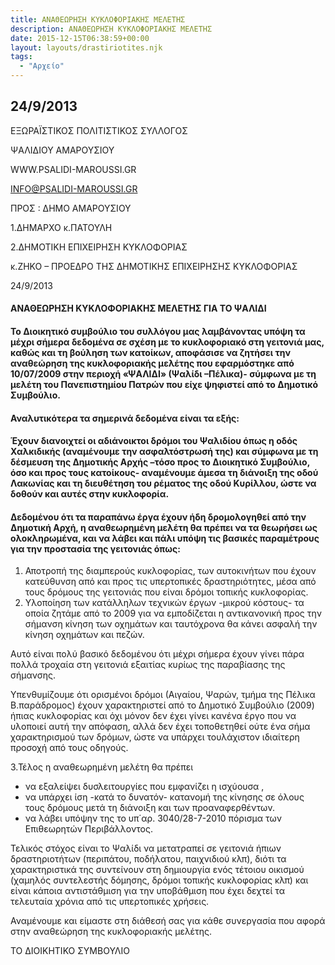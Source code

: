 ```yaml
---
title: ΑΝΑΘΕΩΡΗΣΗ ΚΥΚΛΟΦΟΡΙΑΚΗΣ ΜΕΛΕΤΗΣ
description: ΑΝΑΘΕΩΡΗΣΗ ΚΥΚΛΟΦΟΡΙΑΚΗΣ ΜΕΛΕΤΗΣ
date: 2015-12-15T06:38:59+00:00
layout: layouts/drastiriotites.njk
tags:
  - "Αρχείο"
---
```


<!-- excerpt -->

## 24/9/2013

ΕΞΩΡΑΪΣΤΙΚΟΣ ΠΟΛΙΤΙΣΤΙΚΟΣ ΣΥΛΛΟΓΟΣ

ΨΑΛΙΔΙΟΥ ΑΜΑΡΟΥΣΙΟΥ

WWW.PSALIDI-MAROUSSI.GR

<INFO@PSALIDI-MAROUSSI.GR>

ΠΡΟΣ : ΔΗΜΟ ΑΜΑΡΟΥΣΙΟΥ

1.ΔΗΜΑΡΧΟ κ.ΠΑΤΟΥΛΗ

2.ΔΗΜΟΤΙΚΗ ΕΠΙΧΕΙΡΗΣΗ ΚΥΚΛΟΦΟΡΙΑΣ

κ.ΖΗΚΟ – ΠΡΟΕΔΡΟ ΤΗΣ ΔΗΜΟΤΙΚΗΣ ΕΠΙΧΕΙΡΗΣΗΣ ΚΥΚΛΟΦΟΡΙΑΣ

24/9/2013

#### ΑΝΑΘΕΩΡΗΣΗ ΚΥΚΛΟΦΟΡΙΑΚΗΣ ΜΕΛΕΤΗΣ ΓΙΑ ΤΟ ΨΑΛΙΔΙ

#### Το Διοικητικό συμβούλιο του συλλόγου μας λαμβάνοντας υπόψη τα μέχρι σήμερα δεδομένα σε σχέση με το κυκλοφοριακό στη γειτονιά μας, καθώς και τη βούληση των κατοίκων, αποφάσισε να ζητήσει την αναθεώρηση της κυκλοφοριακής μελέτης που εφαρμόστηκε από 10/07/2009 στην περιοχή «ΨΑΛΙΔΙ» (Ψαλίδι –Πέλικα)- σύμφωνα με τη μελέτη του Πανεπιστημίου Πατρών που είχε ψηφιστεί από το Δημοτικό Συμβούλιο.

#### Αναλυτικότερα τα σημερινά δεδομένα είναι τα εξής:

#### Έχουν διανοιχτεί οι αδιάνοικτοι δρόμοι του Ψαλιδίου όπως η οδός Χαλκιδικής (αναμένουμε την ασφαλτόστρωσή της) και σύμφωνα με τη δέσμευση της Δημοτικής Αρχής –τόσο προς το Διοικητικό Συμβούλιο, όσο και προς τους κατοίκους- αναμένουμε άμεσα τη διάνοιξη της οδού Λακωνίας και τη διευθέτηση του ρέματος της οδού Κυρίλλου, ώστε να δοθούν και αυτές στην κυκλοφορία.

#### Δεδομένου ότι τα παραπάνω έργα έχουν ήδη δρομολογηθεί από την Δημοτική Αρχή, η αναθεωρημένη μελέτη θα πρέπει να τα θεωρήσει ως ολοκληρωμένα, και να λάβει και πάλι υπόψη τις βασικές παραμέτρους για την προστασία της γειτονιάς όπως:

1. Αποτροπή της διαμπερούς κυκλοφορίας, των αυτοκινήτων που έχουν κατεύθυνση από και προς τις υπερτοπικές δραστηριότητες, μέσα από τους δρόμους της γειτονιάς που είναι δρόμοι τοπικής κυκλοφορίας.
2. Υλοποίηση των κατάλληλων τεχνικών έργων -μικρού κόστους- τα οποία ζητάμε από το 2009 για να εμποδίζεται η αντικανονική προς την σήμανση κίνηση των οχημάτων και ταυτόχρονα θα κάνει ασφαλή την κίνηση οχημάτων και πεζών.

Αυτό είναι πολύ βασικό δεδομένου ότι μέχρι σήμερα έχουν γίνει πάρα πολλά τροχαία στη γειτονιά εξαιτίας κυρίως της παραβίασης της σήμανσης.

Υπενθυμίζουμε ότι ορισμένοι δρόμοι (Αιγαίου, Ψαρών, τμήμα της Πέλικα Β.παράδρομος) έχουν χαρακτηριστεί από το Δημοτικό Συμβούλιο (2009) ήπιας κυκλοφορίας και όχι μόνον δεν έχει γίνει κανένα έργο που να υλοποιεί αυτή την απόφαση, αλλά δεν έχει τοποθετηθεί ούτε ένα σήμα χαρακτηρισμού των δρόμων, ώστε να υπάρχει τουλάχιστον ιδιαίτερη προσοχή από τους οδηγούς.

3.Τέλος η αναθεωρημένη μελέτη θα πρέπει

- να εξαλείψει δυσλειτουργίες που εμφανίζει η ισχύουσα ,
- να υπάρχει ίση -κατά το δυνατόν- κατανομή της κίνησης σε όλους τους δρόμους μετά τη διάνοιξη και των προαναφερθέντων.
- να λάβει υπόψην της το υπ΄αρ. 3040/28-7-2010 πόρισμα των Επιθεωρητών Περιβάλλοντος.

Τελικός στόχος είναι το Ψαλίδι να μετατραπεί σε γειτονιά ήπιων δραστηριοτήτων (περιπάτου, ποδήλατου, παιχνιδιού κλπ), διότι τα χαρακτηριστικά της συντείνουν στη δημιουργία ενός τέτοιου οικισμού (χαμηλός συντελεστής δόμησης, δρόμοι τοπικής κυκλοφορίας κλπ) και είναι κάποια αντιστάθμιση για την υποβάθμιση που έχει δεχτεί τα τελευταία χρόνια από τις υπερτοπικές χρήσεις.

Αναμένουμε και είμαστε στη διάθεσή σας για κάθε συνεργασία που αφορά στην αναθεώρηση της κυκλοφοριακής μελέτης.

ΤΟ ΔΙΟΙΚΗΤΙΚΟ ΣΥΜΒΟΥΛΙΟ
